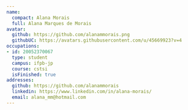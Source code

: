 ```yaml
---
name:
  compact: Alana Morais
  full: Alana Marques de Morais
avatar:
  github: https://github.com/alanammorais.png
  githubUC: https://avatars.githubusercontent.com/u/45669923?v=4
occupations:
- id: 20052370067
  type: student
  campus: ifpb-jp
  course: cstsi
  isFinished: true
addresses:
  github: https://github.com/alanammorais
  linkedin: https://www.linkedin.com/in/alana-morais/
  email: alana_mm@hotmail.com
---
```

